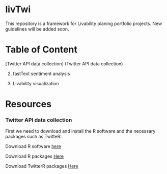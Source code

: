 # livTwi
This repository is a framework for Livability planing portfolio projects. New guidelines will be added soon.

# Table of Content
[Twitter API data collection] (Twitter API data collection)

2. fastText sentiment analysis

3. Livability visualization

# Resources

### Twitter API data collection

First we need to download and install the R software and the necessary packages such as TwitteR:

Download R software [here](https://cran.r-project.org/bin/macosx/)

Download R packages [Here](https://cran.r-project.org/web/packages/nat/vignettes/Installation.html)

Download TwitterR packages [Here]( )

